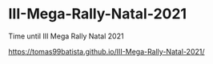 # III-Mega-Rally-Natal-2021
Time until III Mega Rally Natal 2021

https://tomas99batista.github.io/III-Mega-Rally-Natal-2021/
